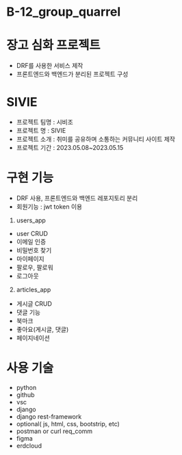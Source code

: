 # B-12_group_quarrel

# 장고 심화 프로젝트
 - DRF를 사용한 서비스 제작
 - 프론트엔드와 백엔드가 분리된 프로젝트 구성

# SIVIE
 - 프로젝트 팀명 : 시비조
 - 프로젝트 명 : SIVIE
 - 프로젝트 소개 : 취미를 공유하며 소통하는 커뮤니티 사이트 제작
 - 프로젝트 기간 : 2023.05.08~2023.05.15

# 구현 기능
 * DRF 사용, 프론트엔드와 백엔드 레포지토리 분리
 * 회원기능 : jwt token 이용

 1. users_app
  - user CRUD
  - 이메일 인증
  - 비밀번호 찾기
  - 마이페이지
  - 팔로우, 팔로워
  - 로그아웃

 2. articles_app
  - 게시글 CRUD
  - 댓글 기능
  - 북마크
  - 좋아요(게시글, 댓글)
  - 페이지네이션

# 사용 기술
 - python
 - github
 - vsc
 - django 
 - django rest-framework
 - optional( js, html, css, bootstrip, etc)
 - postman or curl req_comm
 - figma
 - erdcloud